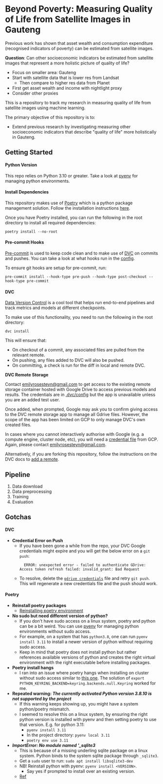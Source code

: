 # Beyond Poverty: Measuring Quality of Life from Satellite Images in Gauteng
Previous work has shown that asset wealth and consumption expenditure (recognised indicators of poverty) can be estimated from satellite images.

**Question**: Can other socioeconomic indicators be estimated from satellite images that represent a more holistic picture of quality of life?

- Focus on smaller area: Gauteng
- Start with satellite data that is lower res from Landsat
  - Then compare to higher res data from Planet
- First get asset wealth and income with nightlight proxy
- Consider other proxies

This is a repository to track my research in measuring quality of life from satellite images using machine learning.

The primary objective of this repository is to:
- Extend previous research by investigating measuring other socioeconomic indicators that describe "quality of life" more holistically in Gauteng.

## Getting Started
#### Python Version
This repo relies on Python 3.10 or greater. Take a look at [pyenv](https://github.com/pyenv/pyenv) for managing python environments.

#### Install Dependencies
This repository makes use of [Poetry](https://python-poetry.org/) which is a python package management solution. Follow the installation instructions [here](https://python-poetry.org/docs/#installation).

Once you have Poetry installed, you can run the following in the root directory to install all required dependencies:
```shell
poetry install --no-root
```

#### Pre-commit Hooks
[Pre-commit](https://pre-commit.com/) is used to keep code clean and to make use of [DVC](https://github.com/iterative/dvc) on commits and pushes. You can take a look at what hooks run in the [config](./.pre-commit-config.yaml).

To ensure git hooks are setup for pre-commit, run:
```shell
pre-commit install --hook-type pre-push --hook-type post-checkout --hook-type pre-commit
```

#### DVC
[Data Version Control](https://github.com/iterative/dvc) is a cool tool that helps run end-to-end pipelines and track metrics and models at different checkpoints.

To make use of this functionality, you need to run the following in the root directory:
```shell
dvc install
```

This will ensure that:
* On checkout of a commit, any associated files are pulled from the relevant remote.
* On pushing, any files added to DVC will also be pushed.
* On committing, a check is run for the diff in local and remote DVC.

**DVC Remote Storage**

Contact [emilyrosesteyn@gmail.com](mailto:emilyrosesteyn@gmail.com) to get access to the existing remote storage container hosted with Google Drive to access previous models and results. The credentials are in [.dvc/config](.dvc/config) but the app is unavailable unless you are an added test user.

Once added, when prompted,
Google may ask you to confirm giving access to the DVC remote storage app to manage all Gdrive files.
However, the scope of the app has been limited on GCP to only manage DVC's own created files.

In cases where you cannot interactively authorise with Google (e.g. a compute engine, cluster node, etc), you will need a [credential file](https://dvc.org/doc/user-guide/data-management/remote-storage/google-drive#using-service-accounts) from GCP. Again, please contact [emilyrosesteyn@gmail.com](mailto:emilyrosesteyn@gmail.com).

[//]: # (See OAuth Scopes in docs - https://dvc.org/doc/user-guide/data-management/remote-storage/google-drive#using-a-custom-google-cloud-project-recommended and scopes on api consent window in GCP)

Alternatively, if you are forking this repository, follow the instructions on the DVC docs to [add a remote](https://dvc.org/doc/command-reference/remote/add).

## Pipeline
1. Data download
2. Data preprocessing
3. Training
4. Evaluation


[//]: # (TODO: Add years for dataset)
[//]: # (TODO: Add .env configuration)

## Gotchas

#### DVC
- **Credential Error on Push**
  - If you have been gone a while from the repo, your DVC Google credentials might expire and you will get the below error on a `git push`:
    ```text
      ERROR: unexpected error - failed to authenticate GDrive: Access token refresh failed: invalid_grant: Bad Request
    ```
  - To resolve, delete the [`gdrive credentials`](/.dvc/gdrive-credentials.json) file and retry `git push`. This will regenerate a new credentials file and the push should work.

#### Poetry
- **Reinstall poetry packages**
  - [Reinstalling poetry environment](https://stackoverflow.com/questions/70064449/how-to-force-reinstall-poetry-environment)
- **No sudo but need different version of python?**
  - If you don't have sudo access on a linux system, poetry and python can be a bit weird. You can use [pyenv](https://github.com/pyenv/pyenv) for managing python environments without sudo access.
  - For example, on a system that has `python3.8`, one can run `pyenv install 3.11` to install a newer version of python without requiring sudo access.
  - Keep in mind that poetry does not install python but rather references available versions of python and creates the right virtual environment with the right executable before installing packages.
- **Poetry install hangs**
  - I ran into an issue where poetry hangs when installing on cluster without sudo access similar to [this one](https://github.com/python-poetry/poetry/issues/8623). The solution of `export PYTHON_KEYRING_BACKEND=keyring.backends.null.Keyring` worked for me.
- **Repeated warning: _The currently activated Python version 3.8.10 is not supported by the project_**
  - If this warning keeps showing up, you might have a system python/poetry mismatch.
  - I seemed to resolve this on a linux system, by ensuring the right python version is installed with pyenv and then setting poetry to use that version. E.g. for python 3.11:
    - `pyenv install 3.11`
    - In the project directory: `pyenv local 3.11`
    - `poetry env use 3.11`
- **_ImportError: No module named '\_sqlite3_**
  - This is because of a missing underling sqlite package on a linux system. Python binds to the system sqlite package through `_sqlite3`.
  - Get a `sudo` user to run: `sudo apt install libsqlite3-dev`
  - NB! Reinstall python with pyenv: `pyenv install <VERSION>`.
    - Say yes if prompted to install over an existing version.
  - [Ref](https://github.com/pyenv/pyenv/issues/678#issuecomment-312159387)